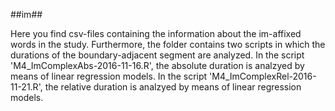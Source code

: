 ##im##

Here you find csv-files containing the information about the im-affixed words in the study.
Furthermore, the folder contains two scripts in which the durations of the boundary-adjacent segment are analyzed. 
In the script 'M4_ImComplexAbs-2016-11-16.R', the absolute duration is analzyed by means of linear regression models.
In the script 'M4_ImComplexRel-2016-11-21.R', the relative duration is analzyed by means of linear regression models.

